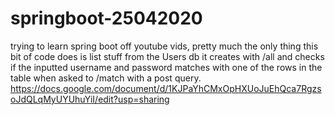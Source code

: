 # springboot-25042020
trying to learn spring boot off youtube vids, pretty much the only thing this bit of code does is list stuff from the Users db it creates 
with /all and checks if the inputted username and password matches with one of the rows in the table when asked to /match with a post query.
https://docs.google.com/document/d/1KJPaYhCMxOpHXUoJuEhQca7RgzsoJdQLqMyUYUhuYiI/edit?usp=sharing
